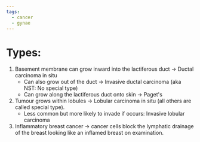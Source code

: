 ```yaml
---
tags:
  - cancer
  - gynae
---
```

# Types:
1. Basement membrane can grow inward into the lactiferous duct -> Ductal carcinoma in situ
	- Can also grow out of the duct -> Invasive ductal carcinoma (aka NST: No special type)
	- Can grow along the lactiferous duct onto skin -> Paget's
2. Tumour grows within lobules -> Lobular carcinoma in situ (all others are called special type).
	- Less common but more likely to invade if occurs: Invasive lobular carcinoma
3. Inflammatory breast cancer -> cancer cells block the lymphatic drainage of the breast looking like an inflamed breast on examination.